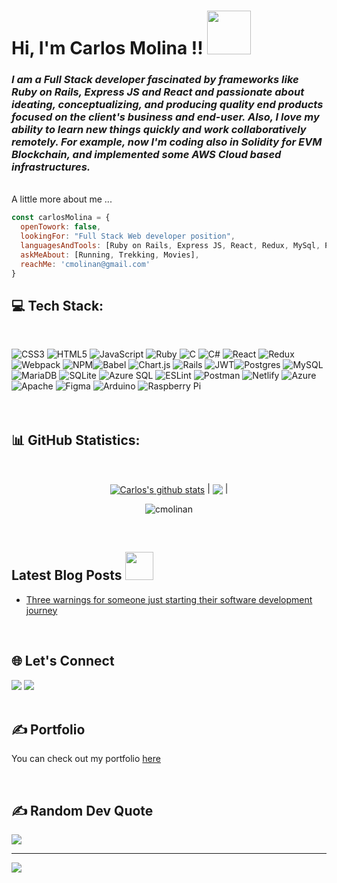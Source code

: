<h1> Hi, I'm Carlos Molina !! <img src="https://media0.giphy.com/media/QTfX9Ejfra3ZmNxh6B/giphy.gif?cid=ecf05e473dc6tegp31dr694avo9ip5u97ap7lf9aucg3315f&rid=giphy.gif&ct=s" width="70"></h1>

<h3><em>I am a Full Stack developer fascinated by frameworks like Ruby on Rails, Express JS and React and passionate about ideating, conceptualizing, and producing quality end products focused on the client's business and end-user.  Also, I love my ability to learn new things quickly and work collaboratively remotely. For example, now I'm coding also in Solidity for EVM Blockchain, and implemented some AWS Cloud based infrastructures.
</em></h3>
<br>
A little more about me ...

```javascript
const carlosMolina = {
  openTowork: false,
  lookingFor: "Full Stack Web developer position",
  languagesAndTools: [Ruby on Rails, Express JS, React, Redux, MySql, PostgreSQL, JavaScript,  HTML/CSS, Rest API, Solidity],
  askMeAbout: [Running, Trekking, Movies],
  reachMe: 'cmolinan@gmail.com'
}

```

<h2>💻 Tech Stack:</h2>
<br>

![CSS3](https://img.shields.io/badge/css3-%231572B6.svg?style=for-the-badge&logo=css3&logoColor=white) ![HTML5](https://img.shields.io/badge/html5-%23E34F26.svg?style=for-the-badge&logo=html5&logoColor=white) ![JavaScript](https://img.shields.io/badge/javascript-%23323330.svg?style=for-the-badge&logo=javascript&logoColor=%23F7DF1E) ![Ruby](https://img.shields.io/badge/ruby-%23CC342D.svg?style=for-the-badge&logo=ruby&logoColor=white) ![C](https://img.shields.io/badge/c-%2300599C.svg?style=for-the-badge&logo=c&logoColor=white) ![C#](https://img.shields.io/badge/c%23-%23239120.svg?style=for-the-badge&logo=c-sharp&logoColor=white)
![React](https://img.shields.io/badge/react-%2320232a.svg?style=for-the-badge&logo=react&logoColor=%2361DAFB) ![Redux](https://img.shields.io/badge/redux-%23593d88.svg?style=for-the-badge&logo=redux&logoColor=white) ![Webpack](https://img.shields.io/badge/webpack-%238DD6F9.svg?style=for-the-badge&logo=webpack&logoColor=black) ![NPM](https://img.shields.io/badge/NPM-%23000000.svg?style=for-the-badge&logo=npm&logoColor=white)![Babel](https://img.shields.io/badge/Babel-F9DC3e?style=for-the-badge&logo=babel&logoColor=black) ![Chart.js](https://img.shields.io/badge/chart.js-F5788D.svg?style=for-the-badge&logo=chart.js&logoColor=white) ![Rails](https://img.shields.io/badge/rails-%23CC0000.svg?style=for-the-badge&logo=ruby-on-rails&logoColor=white) ![JWT](https://img.shields.io/badge/JWT-black?style=for-the-badge&logo=JSON%20web%20tokens)![Postgres](https://img.shields.io/badge/postgres-%23316192.svg?style=for-the-badge&logo=postgresql&logoColor=white) ![MySQL](https://img.shields.io/badge/mysql-%2300f.svg?style=for-the-badge&logo=mysql&logoColor=white) ![MariaDB](https://img.shields.io/badge/MariaDB-003545?style=for-the-badge&logo=mariadb&logoColor=white) ![SQLite](https://img.shields.io/badge/sqlite-%2307405e.svg?style=for-the-badge&logo=sqlite&logoColor=white) ![Azure SQL](https://img.shields.io/badge/Azure%20SQL-CC2927?style=for-the-badge&logo=microsoft%20sql%20server&logoColor=white) ![ESLint](https://img.shields.io/badge/ESLint-4B3263?style=for-the-badge&logo=eslint&logoColor=white) ![Postman](https://img.shields.io/badge/Postman-FF6C37?style=for-the-badge&logo=postman&logoColor=white) ![Netlify](https://img.shields.io/badge/netlify-%23000000.svg?style=for-the-badge&logo=netlify&logoColor=#00C7B7) ![Azure](https://img.shields.io/badge/azure-%230072C6.svg?style=for-the-badge&logo=azure-devops&logoColor=white)   ![Apache](https://img.shields.io/badge/apache-%23D42029.svg?style=for-the-badge&logo=apache&logoColor=white) ![Figma](https://img.shields.io/badge/figma-%23F24E1E.svg?style=for-the-badge&logo=figma&logoColor=white) ![Arduino](https://img.shields.io/badge/-Arduino-00979D?style=for-the-badge&logo=Arduino&logoColor=white) ![Raspberry Pi](https://img.shields.io/badge/-RaspberryPi-C51A4A?style=for-the-badge&logo=Raspberry-Pi)
<br><br><br>
<h2>📊 GitHub Statistics:</h2>
<br>
<p align="center">
<a href="https://github.com/cmolinan/github-readme-stats"><img align="center" src="https://github-readme-stats.vercel.app/api?username=cmolinan&show_icons=true&include_all_commits=true&theme=buefy&hide_border=true" alt="Carlos's github stats" /></a>
| <a href="https://github.com/cmolinan/github-readme-stats"><img align="center" src="https://github-readme-stats.vercel.app/api/top-langs/?username=cmolinan&layout=compact&theme=buefy&hide_border=true" /></a> |
<p align="center"><img src="https://github-readme-streak-stats.herokuapp.com/?user=cmolinan&theme=" alt="cmolinan" /></p>
</p>
<br> 

<h2>Latest Blog Posts
<img src="https://media.giphy.com/media/THICzXhqZItpoFX7aD/giphy.gif" width="45"></h2>

- [Three warnings for someone just starting their software development journey](https://www.medium.com/@cmolinan)

<br>
<h2> 🌐 Let's Connect</h2>
<div>
  <a target="_blank"
  href="https://www.linkedin.com/in/carlosmolinan/">
  <img src="https://img.shields.io/badge/-LinkedIn-0077b5?style=for-the-badge&logo=LinkedIn&logoColor=white"></img></a>
  <a target="_blank"
  href="mailto:cmolinan@gmail.com">
  <img src="https://img.shields.io/badge/-Gmail-D14836?style=for-the-badge&logo=Gmail&logoColor=white"></img></a>
</div>
<br>

<h2>✍️ Portfolio</h2>
<p>You can check out my portfolio <a href="https://cmolinan.github.io/">here</a></p>
<br>


<h2>✍️ Random Dev Quote</h2>

![](https://quotes-github-readme.vercel.app/api?type=horizontal&theme=radical)

---
[![](https://visitcount.itsvg.in/api?id=cmolinan&icon=0&color=1)](https://visitcount.itsvg.in)

